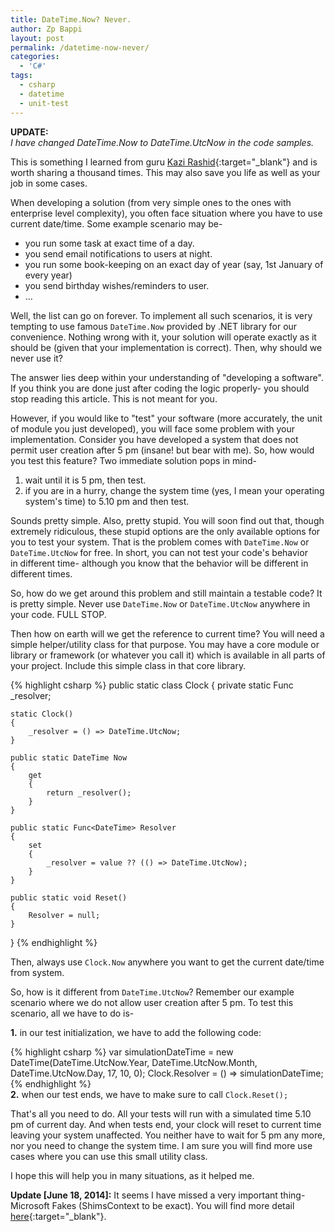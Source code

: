 ```yaml
---
title: DateTime.Now? Never.
author: Zp Bappi
layout: post
permalink: /datetime-now-never/
categories:
  - 'C#'
tags:
  - csharp
  - datetime
  - unit-test
---
```

**UPDATE:**  
*I have changed DateTime.Now to DateTime.UtcNow in the code samples.*

This is something I learned from guru [Kazi Rashid](https://twitter.com/manzurrashid){:target="_blank"} and is worth sharing a thousand times. This may also save you life as well as your job in some cases.

When developing a solution (from very simple ones to the ones with enterprise level complexity), you often face situation where you have to use current date/time. Some example scenario may be-

  * you run some task at exact time of a day.
  * you send email notifications to users at night.
  * you run some book-keeping on an exact day of year (say, 1st January of every year)
  * you send birthday wishes/reminders to user.
  * ...

Well, the list can go on forever. To implement all such scenarios, it is very tempting to use famous `DateTime.Now` provided by .NET library for our convenience. Nothing wrong with it, your solution will operate exactly as it should be (given that your implementation is correct). Then, why should we never use it?

The answer lies deep within your understanding of "developing a software". If you think you are done just after coding the logic properly- you should stop reading this article. This is not meant for you.

However, if you would like to "test" your software (more accurately, the unit of module you just developed), you will face some problem with your implementation. Consider you have developed a system that does not permit user creation after 5 pm (insane! but bear with me). So, how would you test this feature? Two immediate solution pops in mind-

  1. wait until it is 5 pm, then test.
  2. if you are in a hurry, change the system time (yes, I mean your operating system's time) to 5.10 pm and then test.

Sounds pretty simple. Also, pretty stupid. You will soon find out that, though extremely ridiculous, these stupid options are the only available options for you to test your system. That is the problem comes with `DateTime.Now` or `DateTime.UtcNow` for free. In short, you can not test your code's behavior in different time- although you know that the behavior will be different in different times.

So, how do we get around this problem and still maintain a testable code? It is pretty simple. Never use `DateTime.Now` or `DateTime.UtcNow` anywhere in your code. FULL STOP.

Then how on earth will we get the reference to current time? You will need a simple helper/utility class for that purpose. You may have a core module or library or framework (or whatever you call it) which is available in all parts of your project. Include this simple class in that core library.

{% highlight csharp %}
public static class Clock
{
    private static Func<DateTime> _resolver;

    static Clock()
    {
        _resolver = () => DateTime.UtcNow;
    }

    public static DateTime Now
    {
        get
        {
            return _resolver();
        }
    }

    public static Func<DateTime> Resolver
    {
        set
        {
            _resolver = value ?? (() => DateTime.UtcNow);
        }
    }

    public static void Reset()
    {
        Resolver = null;
    }
}
{% endhighlight %}

Then, always use `Clock.Now` anywhere you want to get the current date/time from system.

So, how is it different from `DateTime.UtcNow`? Remember our example scenario where we do not allow user creation after 5 pm. To test this scenario, all we have to do is-

**1.** in our test initialization, we have to add the following code:

{% highlight csharp %}
var simulationDateTime = new DateTime(DateTime.UtcNow.Year, DateTime.UtcNow.Month, DateTime.UtcNow.Day, 17, 10, 0);
Clock.Resolver = () => simulationDateTime;
{% endhighlight %}
<br>
**2.** when our test ends, we have to make sure to call `Clock.Reset();`

That's all you need to do. All your tests will run with a simulated time 5.10 pm of current day. And when tests end, your clock will reset to current time leaving your system unaffected. You neither have to wait for 5 pm any more, nor you need to change the system time. I am sure you will find more use cases where you can use this small utility class.

I hope this will help you in many situations, as it helped me.


**Update [June 18, 2014]:**
It seems I have missed a very important thing- Microsoft Fakes (ShimsContext to be exact). You will find more detail [here](http://msdn.microsoft.com/en-us/library/hh549176.aspx){:target="_blank"}.
